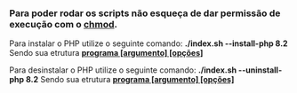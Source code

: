 <h3>Para poder rodar os scripts não esqueça de dar permissão de execução com o <b><u>chmod</u></b>.</h3>

<p>Para instalar o PHP utilize o seguinte comando: <b>./index.sh --install-php 8.2</b> Sendo sua etrutura <b><u>programa [argumento] [opções]</u></b></p>

<p>Para desinstalar o PHP utilize o seguinte comando: <b>./index.sh --uninstall-php 8.2</b> Sendo sua etrutura <b><u>programa [argumento] [opções]</u></b></p>
